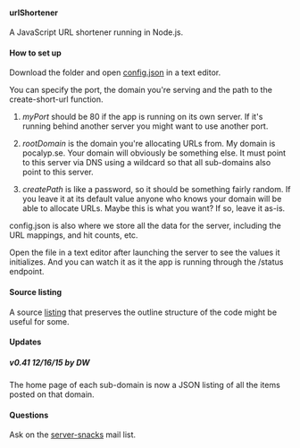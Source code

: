 #### urlShortener

A JavaScript URL shortener running in Node.js. 

#### How to set up

Download the folder and open <a href="https://github.com/scripting/urlShortener/blob/master/config.json">config.json</a> in a text editor.

You can specify the port, the domain you're serving and the path to the create-short-url function.

1. <i>myPort</i> should be 80 if the app is running on its own server. If it's running behind another server you might want to use another port.

2. <i>rootDomain</i> is the domain you're allocating URLs from. My domain is pocalyp.se. Your domain will obviously be something else. It must point to this server via DNS using a wildcard so that all sub-domains also point to this server. 

3. <i>createPath</i> is like a password, so it should be something fairly random. If you leave it at its default value anyone who knows your domain will be able to allocate URLs. Maybe this is what you want? If so, leave it as-is. 

config.json is also where we store all the data for the server, including the URL mappings, and hit counts, etc. 

Open the file in a text editor after launching the server to see the values it initializes. And you can watch it as it the app is running through the /status endpoint.

#### Source listing

A source <a href="http://scripting.com/listings/urlshortener.html">listing</a> that preserves the outline structure of the code might be useful for some. 

#### Updates

##### v0.41 12/16/15 by DW

The home page of each sub-domain is now a JSON listing of all the items posted on that domain. 

#### Questions

Ask on the <a href="https://groups.google.com/forum/?fromgroups#!forum/server-snacks">server-snacks</a> mail list. 

